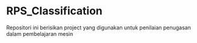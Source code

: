 # RPS_Classification
Repositori ini berisikan project yang digunakan untuk penilaian penugasan dalam pembelajaran mesin

